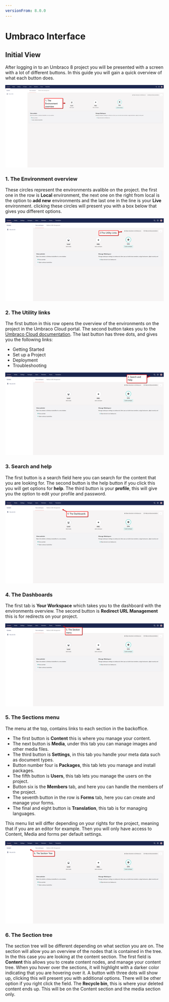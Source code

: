 ```yaml
---
versionFrom: 8.0.0
---
```


# Umbraco Interface

## Initial View

After logging in to an Umbraco 8 project you will be presented with a screen with a lot of different buttons. In this guide you will gain a quick overview of what each button does.

![This is an image that points to the three circles that symbolises the environments](images/The-Environment-overview.png)

### 1. The Environment overview
These circles represent the environments avalible on the project. the first one in the row is **Local** environment, the next one on the right from local is the option to **add new** environments and the last one in the line is your **Live** environment.
clicking these circles will present you with a box below that gives you different options.

![This shows an image that points to the utility links above the environments](images/The-Utility-Links.png)

### 2. The Utility links
The first button in this row opens the overview of the environments on the project in the Umbraco Cloud portal. The second button takes you to the [Umbraco Cloud documentation](https://our.umbraco.com/Documentation/Umbraco-Cloud/).
The last button has three dots, and gives you the following links: 
- Getting Started
- Set up a Project
- Deployment
- Troubleshooting

![This image shows an arrow that points to the three buttons in the top right corner that is search, help and your profile. ](images/Search-And-Help.png)


### 3. Search and help
 The first button is a search field here you can search for the content that you are looking for.
The second button is the help button if you click this you will get options for **help**.
The third button is your **profile**, this will give you the option to edit your profile and password.

![This image shows an arrow that points to the two tabs Your Workspace and Redirect URL Management.  ](images/The-Dashboards.png)

### 4. The Dashboards
The first tab is **Your Workspace** which takes you to the dashboard with the environments overview.
The second button is **Redirect URL Management** this is for redirects on your project.

![This image is an arrow that point to the top bar in the left side with the eight tabs.](images/The-Section-Menu.png)

### 5. The Sections menu
The menu at the top, contains links to each section in the backoffice. 
- The first button is **Content** this is where you manage your content.
- The next button is **Media**, under this tab you can manage images and other media files.
- The third button is **Settings**, in this tab you handle your meta data such as document types.
- Button number four is **Packages**, this tab lets you manage and install packages.
- The fifth button is **Users**, this tab lets you manage the users on the project.
- Button six is the **Members** tab, and here you can handle the members of the project.
- The seventh button in the row is **Forms** tab, here you can create and manage your forms.
- The final and eight button is **Translation**, this tab is for managing languages.  

This menu list will differ depending on your rights for the project, meaning that if you are an editor for example. Then you will only have access to Content, Media and forms per default settings.

![This is an arrow that points to the section tree on the left.](images/The-Section-Tree.png)

### 6. The Section tree
The section tree will be different depending on what section you are on.
The section will allow you an overview of the nodes that is contained in the tree.
In the this case you are looking at the content section.
The first field is **Content** this allows you to create content nodes, and manage your content tree. When you hover over the sections, it will highlight with a darker color indicating that you are hovering over it. A button with three dots will show up, clicking this will present you with additional options. There will be other option if you right click the field.
The **Recycle bin**, this is where your deleted content ends up. This will be on the Content section and the media section only.
